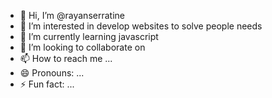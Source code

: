 - 👋 Hi, I’m @rayanserratine
- 👀 I’m interested in develop websites to solve people needs
- 🌱 I’m currently learning javascript
- 💞️ I’m looking to collaborate on 
- 📫 How to reach me ...
- 😄 Pronouns: ...
- ⚡ Fun fact: ...

<!---
rayanserratine/rayanserratine is a ✨ special ✨ repository because its `README.md` (this file) appears on your GitHub profile.
You can click the Preview link to take a look at your changes.
--->

